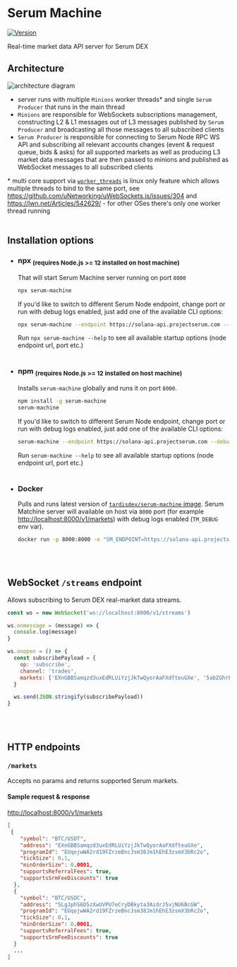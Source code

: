 # Serum Machine

[![Version](https://img.shields.io/npm/v/serum-machine.svg)](https://www.npmjs.org/package/serum-machine)

Real-time market data API server for Serum DEX
<br/>

## Architecture

![architecture diagram](https://user-images.githubusercontent.com/51779538/92960443-ed6a4a00-f46d-11ea-9da8-2d4546db8a7d.png)

- server runs with multiple `Minions` worker threads\* and single `Serum Producer` that runs in the main thread
- `Minions` are responsible for WebSockets subscriptions management, constructing L2 & L1 messages out of L3 messages published by `Serum Producer` and broadcasting all those messages to all subscribed clients
- `Serum Producer` is responsible for connecting to Serum Node RPC WS API and subscribing all relevant accounts changes (event & request queue, bids & asks) for all supported markets as well as producing L3 market data messages that are then passed to minions and published as WebSocket messages to all subscribed clients

\* multi core support via [`worker_threads`](https://nodejs.org/api/worker_threads.html) is linux only feature which allows multiple threads to bind to the same port, see https://github.com/uNetworking/uWebSockets.js/issues/304 and https://lwn.net/Articles/542629/ - for other OSes there's only one worker thread running
<br/>
<br/>

## Installation options

- ### npx <sub>(requires Node.js >= 12 installed on host machine)</sub>

  That will start Serum Machine server running on port `8000`

  ```sh
  npx serum-machine
  ```

  If you'd like to switch to different Serum Node endpoint, change port or run with debug logs enabled, just add one of the available CLI options:

  ```sh
  npx serum-machine --endpoint https://solana-api.projectserum.com --debug --port 8080
  ```

  Run `npx serum-machine --help` to see all available startup options (node endpoint url, port etc.)
  <br/>
  <br/>

- ### npm <sub>(requires Node.js >= 12 installed on host machine)</sub>

  Installs `serum-machine` globally and runs it on port `8000`.

  ```sh
  npm install -g serum-machine
  serum-machine
  ```

  If you'd like to switch to different Serum Node endpoint, change port or run with debug logs enabled, just add one of the available CLI options:

  ```sh
  serum-machine --endpoint https://solana-api.projectserum.com --debug --port 8080
  ```

  Run `serum-machine --help` to see all available startup options (node endpoint url, port etc.)
  <br/>
  <br/>

- ### Docker
  Pulls and runs latest version of [`tardisdev/serum-machine` image](https://hub.docker.com/r/tardisdev/serum-machine). Serum Matchine server will available on host via `8000` port (for example [http://localhost:8000/v1/markets](http://localhost:8000/v1/markets)) with debug logs enabled (`TM_DEBUG` env var).
  ```sh
  docker run -p 8000:8000 -e "SM_ENDPOINT=https://solana-api.projectserum.com" -e "SM_DEBUG=true" -d tardisdev/serum-machine:latest
  ```
  <br/>
  <br/>

## WebSocket `/streams` endpoint

Allows subscribing to Serum DEX real-market data streams.

```js
const ws = new WebSocket('ws://localhost:8000/v1/streams')

ws.onmessage = (message) => {
  console.log(message)
}

ws.onopen = () => {
  const subscribePayload = {
    op: 'subscribe',
    channel: 'trades',
    markets: ['EXnGBBSamqzd3uxEdRLUiYzjJkTwQyorAaFXdfteuGXe', '5abZGhrELnUnfM9ZUnvK6XJPoBU5eShZwfFPkdhAC7o']
  }

  ws.send(JSON.stringify(subscribePayload))
}
```

<br/>
<br/>

## HTTP endpoints

### `/markets`

Accepts no params and returns supported Serum markets.

#### Sample request & response

[http://localhost:8000/v1/markets](http://localhost:8000/v1/markets)

```json
[
 {
    "symbol": "BTC/USDT",
    "address": "EXnGBBSamqzd3uxEdRLUiYzjJkTwQyorAaFXdfteuGXe",
    "programId": "EUqojwWA2rd19FZrzeBncJsm38Jm1hEhE3zsmX3bRc2o",
    "tickSize": 0.1,
    "minOrderSize": 0.0001,
    "supportsReferralFees": true,
    "supportsSrmFeeDiscounts": true
  },
  {
    "symbol": "BTC/USDC",
    "address": "5LgJphS6D5zXwUVPU7eCryDBkyta3AidrJ5vjNU6BcGW",
    "programId": "EUqojwWA2rd19FZrzeBncJsm38Jm1hEhE3zsmX3bRc2o",
    "tickSize": 0.1,
    "minOrderSize": 0.0001,
    "supportsReferralFees": true,
    "supportsSrmFeeDiscounts": true
  }
  ...
]
```
